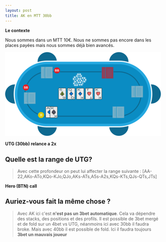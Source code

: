 ```yaml
---
layout: post
title: AK en MTT 30bb
---
```

**Le contexte**

Nous sommes dans un MTT 10€.
Nous ne sommes pas encore dans les places payées mais nous sommes déjà bien avancés.

![](../img/spots/2018-10-18-spot-1-AK.png)

**UTG (30bb) relance a 2x**

## Quelle est la range de UTG?

> Avec cette profondeur on peut lui affecter la range suivante :
> [AA-22,AKo-ATo,KQo-KJo,QJo,AKs-ATs,A5s-A2s,KQs-KTs,QJs-QTs,JTs]

**Hero (BTN) call**

## Auriez-vous fait la même chose ?

> Avec AK ici c'est **n'est pas un 3bet automatique**.
> Cela va dépendre des stacks, des positions et des profils.
> Il est possible de 3bet mergé et de fold sur un 4bet vs UTG, néanmoins ici avec 30bb il faudra broke. Mais avec 40bb il est possible de fold.
> Ici il faudra toujours **3bet un mauvais joueur**
<!--stackedit_data:
eyJoaXN0b3J5IjpbMjA0MDIyNzM3OSwtMTQ1NDkxMjM1NCwxNT
c1MDYwNDQ1LC0xNTE4OTQ2MzU0LC0xMDUwMjE4NTc4LDIwOTc0
Nzk5ODQsMTI0MDkxNTQ5OV19
-->